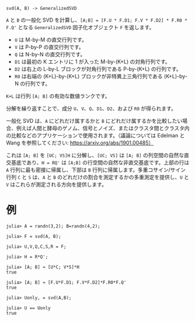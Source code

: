 ```
svd(A, B) -> GeneralizedSVD
```

`A` と `B` の一般化 SVD を計算し、`[A;B] = [F.U * F.D1; F.V * F.D2] * F.R0 * F.Q'` となる `GeneralizedSVD` 因子化オブジェクト `F` を返します。

  * `U` は M-by-M の直交行列です。
  * `V` は P-by-P の直交行列です。
  * `Q` は N-by-N の直交行列です。
  * `D1` は最初の K エントリに 1 が入った M-by-(K+L) の対角行列です。
  * `D2` は右上の L-by-L ブロックが対角行列である P-by-(K+L) の行列です。
  * `R0` は右端の (K+L)-by-(K+L) ブロックが非特異上三角行列である (K+L)-by-N の行列です。

`K+L` は行列 `[A; B]` の有効な数値ランクです。

分解を繰り返すことで、成分 `U`、`V`、`Q`、`D1`、`D2`、および `R0` が得られます。

一般化 SVD は、`A` にどれだけ属するかと `B` にどれだけ属するかを比較したい場合、例えば人間と酵母のゲノム、信号とノイズ、またはクラスタ間とクラスタ内の比較などのアプリケーションで使用されます。（議論については Edelman と Wang を参照してください: https://arxiv.org/abs/1901.00485）

これは `[A; B]` を `[UC; VS]H` に分解し、`[UC; VS]` は `[A; B]` の列空間の自然な直交基底であり、`H = RQ'` は `[A;B]` の行空間の自然な非直交基底です。上部の行は `A` 行列に最も密接に帰属し、下部は `B` 行列に帰属します。多重コサイン/サイン行列 `C` と `S` は、`A` と `B` のどれだけの割合を測定するかの多重測定を提供し、`U` と `V` はこれらが測定される方向を提供します。

# 例

```jldoctest
julia> A = randn(3,2); B=randn(4,2);

julia> F = svd(A, B);

julia> U,V,Q,C,S,R = F;

julia> H = R*Q';

julia> [A; B] ≈ [U*C; V*S]*H
true

julia> [A; B] ≈ [F.U*F.D1; F.V*F.D2]*F.R0*F.Q'
true

julia> Uonly, = svd(A,B);

julia> U == Uonly
true
```
